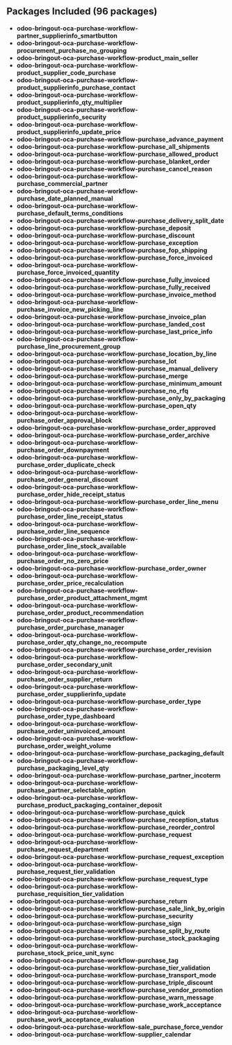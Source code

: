 ## Packages Included (96 packages)

- **odoo-bringout-oca-purchase-workflow-partner_supplierinfo_smartbutton**
- **odoo-bringout-oca-purchase-workflow-procurement_purchase_no_grouping**
- **odoo-bringout-oca-purchase-workflow-product_main_seller**
- **odoo-bringout-oca-purchase-workflow-product_supplier_code_purchase**
- **odoo-bringout-oca-purchase-workflow-product_supplierinfo_purchase_contact**
- **odoo-bringout-oca-purchase-workflow-product_supplierinfo_qty_multiplier**
- **odoo-bringout-oca-purchase-workflow-product_supplierinfo_security**
- **odoo-bringout-oca-purchase-workflow-product_supplierinfo_update_price**
- **odoo-bringout-oca-purchase-workflow-purchase_advance_payment**
- **odoo-bringout-oca-purchase-workflow-purchase_all_shipments**
- **odoo-bringout-oca-purchase-workflow-purchase_allowed_product**
- **odoo-bringout-oca-purchase-workflow-purchase_blanket_order**
- **odoo-bringout-oca-purchase-workflow-purchase_cancel_reason**
- **odoo-bringout-oca-purchase-workflow-purchase_commercial_partner**
- **odoo-bringout-oca-purchase-workflow-purchase_date_planned_manual**
- **odoo-bringout-oca-purchase-workflow-purchase_default_terms_conditions**
- **odoo-bringout-oca-purchase-workflow-purchase_delivery_split_date**
- **odoo-bringout-oca-purchase-workflow-purchase_deposit**
- **odoo-bringout-oca-purchase-workflow-purchase_discount**
- **odoo-bringout-oca-purchase-workflow-purchase_exception**
- **odoo-bringout-oca-purchase-workflow-purchase_fop_shipping**
- **odoo-bringout-oca-purchase-workflow-purchase_force_invoiced**
- **odoo-bringout-oca-purchase-workflow-purchase_force_invoiced_quantity**
- **odoo-bringout-oca-purchase-workflow-purchase_fully_invoiced**
- **odoo-bringout-oca-purchase-workflow-purchase_fully_received**
- **odoo-bringout-oca-purchase-workflow-purchase_invoice_method**
- **odoo-bringout-oca-purchase-workflow-purchase_invoice_new_picking_line**
- **odoo-bringout-oca-purchase-workflow-purchase_invoice_plan**
- **odoo-bringout-oca-purchase-workflow-purchase_landed_cost**
- **odoo-bringout-oca-purchase-workflow-purchase_last_price_info**
- **odoo-bringout-oca-purchase-workflow-purchase_line_procurement_group**
- **odoo-bringout-oca-purchase-workflow-purchase_location_by_line**
- **odoo-bringout-oca-purchase-workflow-purchase_lot**
- **odoo-bringout-oca-purchase-workflow-purchase_manual_delivery**
- **odoo-bringout-oca-purchase-workflow-purchase_merge**
- **odoo-bringout-oca-purchase-workflow-purchase_minimum_amount**
- **odoo-bringout-oca-purchase-workflow-purchase_no_rfq**
- **odoo-bringout-oca-purchase-workflow-purchase_only_by_packaging**
- **odoo-bringout-oca-purchase-workflow-purchase_open_qty**
- **odoo-bringout-oca-purchase-workflow-purchase_order_approval_block**
- **odoo-bringout-oca-purchase-workflow-purchase_order_approved**
- **odoo-bringout-oca-purchase-workflow-purchase_order_archive**
- **odoo-bringout-oca-purchase-workflow-purchase_order_downpayment**
- **odoo-bringout-oca-purchase-workflow-purchase_order_duplicate_check**
- **odoo-bringout-oca-purchase-workflow-purchase_order_general_discount**
- **odoo-bringout-oca-purchase-workflow-purchase_order_hide_receipt_status**
- **odoo-bringout-oca-purchase-workflow-purchase_order_line_menu**
- **odoo-bringout-oca-purchase-workflow-purchase_order_line_receipt_status**
- **odoo-bringout-oca-purchase-workflow-purchase_order_line_sequence**
- **odoo-bringout-oca-purchase-workflow-purchase_order_line_stock_available**
- **odoo-bringout-oca-purchase-workflow-purchase_order_no_zero_price**
- **odoo-bringout-oca-purchase-workflow-purchase_order_owner**
- **odoo-bringout-oca-purchase-workflow-purchase_order_price_recalculation**
- **odoo-bringout-oca-purchase-workflow-purchase_order_product_attachment_mgmt**
- **odoo-bringout-oca-purchase-workflow-purchase_order_product_recommendation**
- **odoo-bringout-oca-purchase-workflow-purchase_order_purchase_manager**
- **odoo-bringout-oca-purchase-workflow-purchase_order_qty_change_no_recompute**
- **odoo-bringout-oca-purchase-workflow-purchase_order_revision**
- **odoo-bringout-oca-purchase-workflow-purchase_order_secondary_unit**
- **odoo-bringout-oca-purchase-workflow-purchase_order_supplier_return**
- **odoo-bringout-oca-purchase-workflow-purchase_order_supplierinfo_update**
- **odoo-bringout-oca-purchase-workflow-purchase_order_type**
- **odoo-bringout-oca-purchase-workflow-purchase_order_type_dashboard**
- **odoo-bringout-oca-purchase-workflow-purchase_order_uninvoiced_amount**
- **odoo-bringout-oca-purchase-workflow-purchase_order_weight_volume**
- **odoo-bringout-oca-purchase-workflow-purchase_packaging_default**
- **odoo-bringout-oca-purchase-workflow-purchase_packaging_level_qty**
- **odoo-bringout-oca-purchase-workflow-purchase_partner_incoterm**
- **odoo-bringout-oca-purchase-workflow-purchase_partner_selectable_option**
- **odoo-bringout-oca-purchase-workflow-purchase_product_packaging_container_deposit**
- **odoo-bringout-oca-purchase-workflow-purchase_quick**
- **odoo-bringout-oca-purchase-workflow-purchase_reception_status**
- **odoo-bringout-oca-purchase-workflow-purchase_reorder_control**
- **odoo-bringout-oca-purchase-workflow-purchase_request**
- **odoo-bringout-oca-purchase-workflow-purchase_request_department**
- **odoo-bringout-oca-purchase-workflow-purchase_request_exception**
- **odoo-bringout-oca-purchase-workflow-purchase_request_tier_validation**
- **odoo-bringout-oca-purchase-workflow-purchase_request_type**
- **odoo-bringout-oca-purchase-workflow-purchase_requisition_tier_validation**
- **odoo-bringout-oca-purchase-workflow-purchase_return**
- **odoo-bringout-oca-purchase-workflow-purchase_sale_link_by_origin**
- **odoo-bringout-oca-purchase-workflow-purchase_security**
- **odoo-bringout-oca-purchase-workflow-purchase_sign**
- **odoo-bringout-oca-purchase-workflow-purchase_split_by_route**
- **odoo-bringout-oca-purchase-workflow-purchase_stock_packaging**
- **odoo-bringout-oca-purchase-workflow-purchase_stock_price_unit_sync**
- **odoo-bringout-oca-purchase-workflow-purchase_tag**
- **odoo-bringout-oca-purchase-workflow-purchase_tier_validation**
- **odoo-bringout-oca-purchase-workflow-purchase_transport_mode**
- **odoo-bringout-oca-purchase-workflow-purchase_triple_discount**
- **odoo-bringout-oca-purchase-workflow-purchase_vendor_promotion**
- **odoo-bringout-oca-purchase-workflow-purchase_warn_message**
- **odoo-bringout-oca-purchase-workflow-purchase_work_acceptance**
- **odoo-bringout-oca-purchase-workflow-purchase_work_acceptance_evaluation**
- **odoo-bringout-oca-purchase-workflow-sale_purchase_force_vendor**
- **odoo-bringout-oca-purchase-workflow-supplier_calendar**
